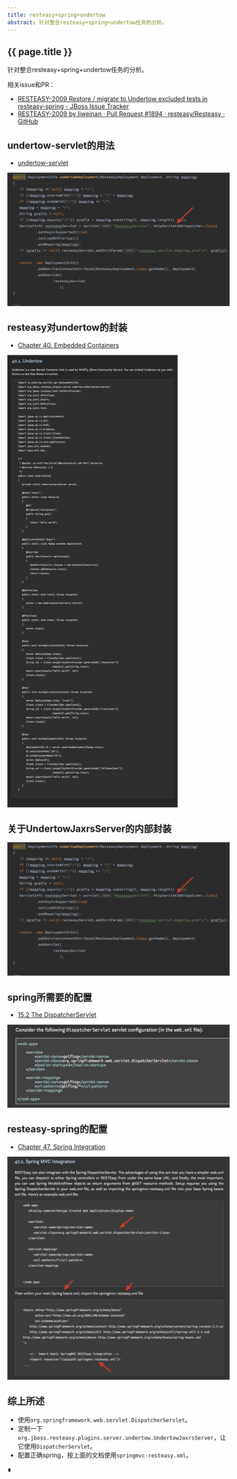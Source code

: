 ```yaml
---
title: resteasy+spring+undertow
abstract: 针对整合resteasy+spring+undertow任务的分析。
---
```


## {{ page.title }}

针对整合resteasy+spring+undertow任务的分析。

相关issue和PR：

- [RESTEASY-2009 Restore / migrate to Undertow excluded tests in resteasy-spring - JBoss Issue Tracker](http://issues.jboss.org/browse/RESTEASY-2009)
- [RESTEASY-2009 by liweinan · Pull Request #1894 · resteasy/Resteasy · GitHub](https://github.com/resteasy/Resteasy/pull/1894)


## undertow-servlet的用法

- [undertow-servlet](http://undertow.io/undertow-docs/undertow-docs-1.2.0/index.html#undertow-servlet)

![](https://raw.githubusercontent.com/liweinan/blogpicbackup/master/data/4B7290CB-806D-46B3-8B86-258FD8BBE703.png)

## resteasy对undertow的封装

- [Chapter 40. Embedded Containers](https://docs.jboss.org/resteasy/docs/3.6.1.Final/userguide/html/RESTEasy_Embedded_Container.html#d4e2447)

![](https://raw.githubusercontent.com/liweinan/blogpicbackup/master/data/8CC058DC-176E-48FE-AE26-FA46BD2C5004.png)

## 关于UndertowJaxrsServer的内部封装

![](https://raw.githubusercontent.com/liweinan/blogpicbackup/master/data/4B7290CB-806D-46B3-8B86-258FD8BBE703.png)

## spring所需要的配置

- [15.2 The DispatcherServlet](https://docs.spring.io/spring/docs/3.0.0.M4/reference/html/ch15s02.html)

![](https://raw.githubusercontent.com/liweinan/blogpicbackup/master/data/82154F45-42D7-4576-A231-E338CD6BAE27.png)

## resteasy-spring的配置

- [Chapter 47. Spring Integration](https://docs.jboss.org/resteasy/docs/3.6.3.Final/userguide/html/RESTEasy_Spring_Integration.html)

![](https://raw.githubusercontent.com/liweinan/blogpicbackup/master/data/65592333-BA17-430E-BBAD-4F4806120CF9.png)

## 综上所述

- 使用`org.springframework.web.servlet.DispatcherServlet`。
- 定制一下`org.jboss.resteasy.plugins.server.undertow.UndertowJaxrsServer`，让它使用`DispatcherServlet`。
- 配置正确spring，按上面的文档使用`springmvc-resteasy.xml`。

∎
